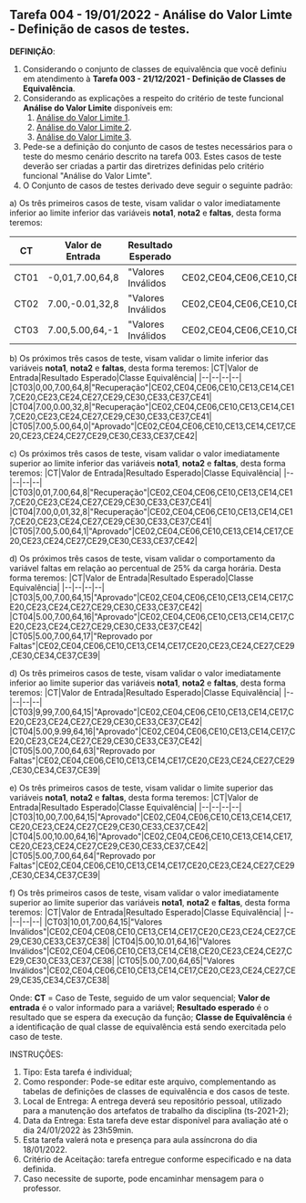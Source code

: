 ## Tarefa 004 - 19/01/2022 - Análise do Valor Limte - Definição de casos de testes.

**DEFINIÇÃO**:
1. Considerando o conjunto de classes de equivalência que você definiu em atendimento à **Tarefa 003 - 21/12/2021 - Definição de Classes de Equivalência**.
2. Considerando as explicações a respeito do critério de teste funcional **Análise do Valor Limite** disponíveis em:
   1. [Análise do Valor Limite 1](https://viniciuspessoni.com/2020/03/15/analise-do-valor-limite/).
   2. [Análise do Valor Limite 2](https://www.youtube.com/watch?v=EQU5ODvmwzs).
   3. [Análise do Valor Limite 3](https://www.youtube.com/watch?v=jX7uyaTAn-k).
3. Pede-se a definição do conjunto de casos de testes necessários para o teste do mesmo cenário descrito na tarefa 003. Estes casos de teste deverão ser criadas a partir das diretrizes definidas pelo critério funcional "Análise do Valor Limte".
4. O Conjunto de casos de testes derivado deve seguir o seguinte padrão:

a) Os três primeiros casos de teste, visam validar o valor imediatamente inferior ao limite inferior das variáveis **nota1**, **nota2** e **faltas**, desta forma teremos:

|CT|Valor de Entrada|Resultado Esperado|Classe Equivalência|
|--|--|--|--|
|CT01|-0,01,7.00,64,8|"Valores Inválidos|CE02,CE04,CE06,CE10,CE13,CE14,CE17,CE20,CE23,CE24,CE27,CE29,CE30,CE33,CE37,CE38|
|CT02|7.00,-0.01,32,8|"Valores Inválidos|CE02,CE04,CE06,CE10,CE13,CE14,CE16,CE20,CE23,CE24,CE27,CE29,CE30,CE33,CE37,CE38|
|CT03|7.00,5.00,64,-1|"Valores Inválidos|CE02,CE04,CE06,CE10,CE13,CE14,CE16,CE20,CE23,CE24,CE27,CE29,CE30,CE32,CE37,CE38|

b) Os próximos três casos de teste, visam validar o limite inferior das variáveis **nota1**, **nota2** e **faltas**, desta forma teremos:
|CT|Valor de Entrada|Resultado Esperado|Classe Equivalência|
|--|--|--|--|
|CT03|0,00,7.00,64,8|"Recuperação"|CE02,CE04,CE06,CE10,CE13,CE14,CE17,CE20,CE23,CE24,CE27,CE29,CE30,CE33,CE37,CE41|
|CT04|7.00,0.00,32,8|"Recuperação"|CE02,CE04,CE06,CE10,CE13,CE14,CE17,CE20,CE23,CE24,CE27,CE29,CE30,CE33,CE37,CE41|
|CT05|7.00,5.00,64,0|"Aprovado"|CE02,CE04,CE06,CE10,CE13,CE14,CE17,CE20,CE23,CE24,CE27,CE29,CE30,CE33,CE37,CE42|

c) Os próximos três casos de teste, visam validar o valor imediatamente superior ao limite inferior das variáveis **nota1**, **nota2** e **faltas**, desta forma teremos:
|CT|Valor de Entrada|Resultado Esperado|Classe Equivalência|
|--|--|--|--|
|CT03|0,01,7.00,64,8|"Recuperação"|CE02,CE04,CE06,CE10,CE13,CE14,CE17,CE20,CE23,CE24,CE27,CE29,CE30,CE33,CE37,CE41|
|CT04|7.00,0,01,32,8|"Recuperação"|CE02,CE04,CE06,CE10,CE13,CE14,CE17,CE20,CE23,CE24,CE27,CE29,CE30,CE33,CE37,CE41|
|CT05|7.00,5.00,64,1|"Aprovado"|CE02,CE04,CE06,CE10,CE13,CE14,CE17,CE20,CE23,CE24,CE27,CE29,CE30,CE33,CE37,CE42|

d) Os próximos três casos de teste, visam validar o comportamento da variável faltas em relação ao percentual de 25% da carga horária. Desta forma teremos:
|CT|Valor de Entrada|Resultado Esperado|Classe Equivalência|
|--|--|--|--|
|CT03|5,00,7.00,64,15|"Aprovado"|CE02,CE04,CE06,CE10,CE13,CE14,CE17,CE20,CE23,CE24,CE27,CE29,CE30,CE33,CE37,CE42|
|CT04|5.00,7.00,64,16|"Aprovado"|CE02,CE04,CE06,CE10,CE13,CE14,CE17,CE20,CE23,CE24,CE27,CE29,CE30,CE33,CE37,CE42|
|CT05|5.00,7.00,64,17|"Reprovado por Faltas"|CE02,CE04,CE06,CE10,CE13,CE14,CE17,CE20,CE23,CE24,CE27,CE29,CE30,CE34,CE37,CE39|

d) Os três primeiros casos de teste, visam validar o valor imediatamente inferior ao limite superior das variáveis **nota1**, **nota2** e **faltas**, desta forma teremos:
|CT|Valor de Entrada|Resultado Esperado|Classe Equivalência|
|--|--|--|--|
|CT03|9,99,7.00,64,15|"Aprovado"|CE02,CE04,CE06,CE10,CE13,CE14,CE17,CE20,CE23,CE24,CE27,CE29,CE30,CE33,CE37,CE42|
|CT04|5.00,9.99,64,16|"Aprovado"|CE02,CE04,CE06,CE10,CE13,CE14,CE17,CE20,CE23,CE24,CE27,CE29,CE30,CE33,CE37,CE42|
|CT05|5.00,7.00,64,63|"Reprovado por Faltas"|CE02,CE04,CE06,CE10,CE13,CE14,CE17,CE20,CE23,CE24,CE27,CE29,CE30,CE34,CE37,CE39|

e) Os três primeiros casos de teste, visam validar o limite superior das variáveis **nota1**, **nota2** e **faltas**, desta forma teremos:
|CT|Valor de Entrada|Resultado Esperado|Classe Equivalência|
|--|--|--|--|
|CT03|10,00,7.00,64,15|"Aprovado"|CE02,CE04,CE06,CE10,CE13,CE14,CE17,CE20,CE23,CE24,CE27,CE29,CE30,CE33,CE37,CE42|
|CT04|5.00,10.00,64,16|"Aprovado"|CE02,CE04,CE06,CE10,CE13,CE14,CE17,CE20,CE23,CE24,CE27,CE29,CE30,CE33,CE37,CE42|
|CT05|5.00,7.00,64,64|"Reprovado por Faltas"|CE02,CE04,CE06,CE10,CE13,CE14,CE17,CE20,CE23,CE24,CE27,CE29,CE30,CE34,CE37,CE39|

f) Os três primeiros casos de teste, visam validar o valor imediatamente superior ao limite superior das variáveis **nota1**, **nota2** e **faltas**, desta forma teremos:
|CT|Valor de Entrada|Resultado Esperado|Classe Equivalência|
|--|--|--|--|
|CT03|10,01,7.00,64,15|"Valores Inválidos"|CE02,CE04,CE08,CE10,CE13,CE14,CE17,CE20,CE23,CE24,CE27,CE29,CE30,CE33,CE37,CE38|
|CT04|5.00,10.01,64,16|"Valores Inválidos"|CE02,CE04,CE06,CE10,CE13,CE14,CE18,CE20,CE23,CE24,CE27,CE29,CE30,CE33,CE37,CE38|
|CT05|5.00,7.00,64,65|"Valores Inválidos"|CE02,CE04,CE06,CE10,CE13,CE14,CE17,CE20,CE23,CE24,CE27,CE29,CE35,CE34,CE37,CE38|

Onde:
**CT** = Caso de Teste, seguido de um valor sequencial;
**Valor de entrada** é o valor informado para a variável;
**Resultado esperado** é o resultado que se espera da execução da função;
**Classe de Equivalência** é a identificação de qual classe de equivalência está sendo exercitada pelo caso de teste.

INSTRUÇÕES:
1. Tipo: Esta tarefa é individual;
2. Como responder: Pode-se editar este arquivo, complementando as tabelas de definições de classes de equivalência e dos casos de teste.
3. Local de Entrega: A entrega deverá seu repositório pessoal, utilizado para a manutenção dos artefatos de trabalho da disciplina (ts-2021-2);
4. Data da Entrega: Esta tarefa deve estar disponível para avaliação até o dia 24/01/2022 às 23h59min.
5. Esta tarefa valerá nota e presença para aula assíncrona do dia 18/01/2022.
6. Critério de Aceitação: tarefa entregue conforme especificado e na data definida.
7. Caso necessite de suporte, pode encaminhar mensagem para o professor.